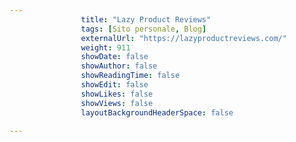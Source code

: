 ---
                title: "Lazy Product Reviews"
                tags: [Sito personale, Blog]
                externalUrl: "https://lazyproductreviews.com/"
                weight: 911
                showDate: false
                showAuthor: false
                showReadingTime: false
                showEdit: false
                showLikes: false
                showViews: false
                layoutBackgroundHeaderSpace: false
                ---


